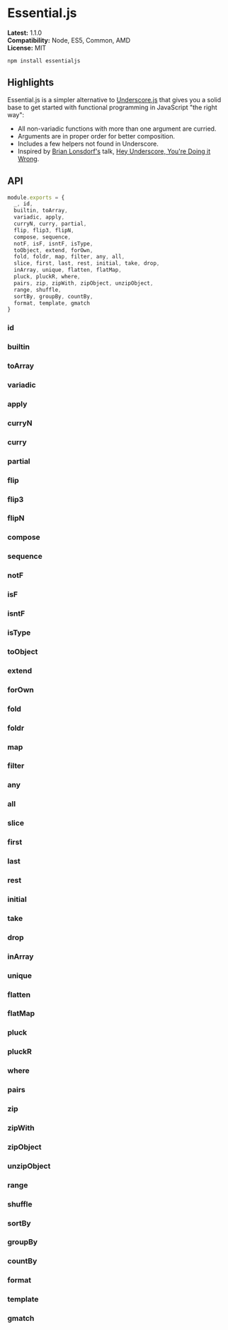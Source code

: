 # Essential.js

**Latest:** 1.1.0  
**Compatibility:** Node, ES5, Common, AMD  
**License:** MIT

```
npm install essentialjs
```

## Highlights

Essential.js is a simpler alternative to [Underscore.js](http://underscorejs.org/) that gives you a solid base to get started with functional programming in JavaScript "the right way":

- All non-variadic functions with more than one argument are curried.
- Arguments are in proper order for better composition.
- Includes a few helpers not found in Underscore.
- Inspired by [Brian Lonsdorf's](https://github.com/DrBoolean) talk, [Hey Underscore, You're Doing it Wrong](https://www.youtube.com/watch?v=m3svKOdZijA).

## API

```javascript
module.exports = {
  _, id,
  builtin, toArray,
  variadic, apply,
  curryN, curry, partial,
  flip, flip3, flipN,
  compose, sequence,
  notF, isF, isntF, isType,
  toObject, extend, forOwn,
  fold, foldr, map, filter, any, all,
  slice, first, last, rest, initial, take, drop,
  inArray, unique, flatten, flatMap,
  pluck, pluckR, where,
  pairs, zip, zipWith, zipObject, unzipObject,
  range, shuffle,
  sortBy, groupBy, countBy,
  format, template, gmatch
}
```

### id
### builtin
### toArray
### variadic
### apply
### curryN
### curry
### partial
### flip
### flip3
### flipN
### compose
### sequence
### notF
### isF
### isntF
### isType
### toObject
### extend
### forOwn
### fold
### foldr
### map
### filter
### any
### all
### slice
### first
### last
### rest
### initial
### take
### drop
### inArray
### unique
### flatten
### flatMap
### pluck
### pluckR
### where
### pairs
### zip
### zipWith
### zipObject
### unzipObject
### range
### shuffle
### sortBy
### groupBy
### countBy
### format
### template
### gmatch